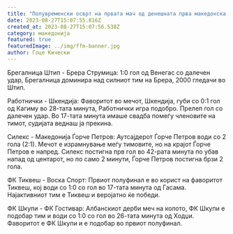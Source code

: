 ```yaml
---
title: "Полувременски осврт на првата мач од денешната прва македонска лига:"
date: 2023-08-27T15:07:55.816Z
created_at: 2023-08-27T15:07:56.538Z
category: македонија
featured: true
featuredImage: ../img/ffm-banner.jpg
author: Гоце Кически
---
```

Брегалница Штип - Брера Струмица: 1:0 гол од Венегас со далечен удар, Брегалница доминира над силниот тим на Брера, 2000 гледачи во Штип.

Работнички - Шкендија: Фаворитот во мечот, Шкендија, губи со 0:1 гол од Кагиму во 28-тата минута, Работнички игра подобро. Прелеп гол со далечен удар. Во 17-тата минута имаше свадба помеѓу членовите на тимот, судијата веднаш ја прекина.

Силекс - Македонија Ѓорче Петров: Аутсајдерот Ѓорче Петров води со 2 гола (2:1). Мечот е израмнување меѓу тимовите, но на крајот Ѓорче Петров е напред. Силекс постигна прв гол во 42-рата минута по убав напад од центарот, но по само 2 минути, Ѓорче Петров постигна брзи 2 гола.

ФК Тиквеш - Воска Спорт: Првиот полуфинал е во корист на фаворитот Тиквеш, кој води со 1:0 со гол во 17-тата минута од Гасама. Најактивниот тим е Тиквеш и веројатно ќе победи.

ФК Шкупи - ФК Гостивар: Албанскиот дерби меч на колото, ФК Шкупи е подобар тим и води со 1:0 со гол во 26-тата минута од Ходџи. Фаворитот е ФК Шкупи и е подобар во првиот полуфинал.
